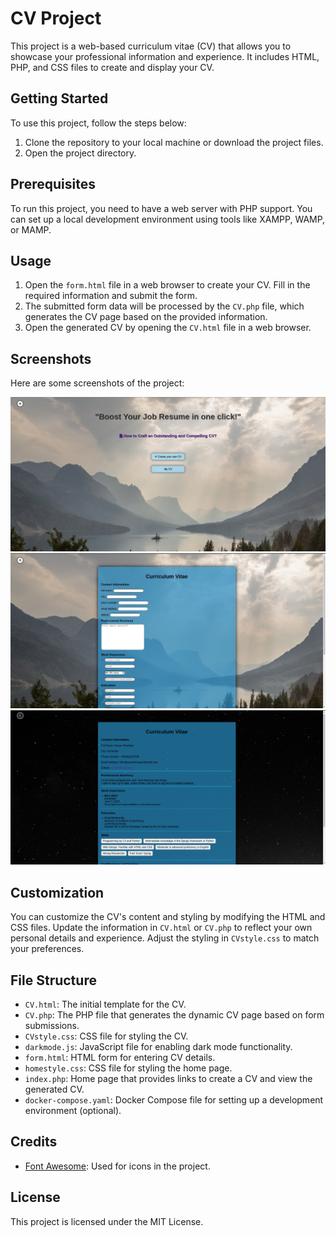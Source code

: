 # CV Project

This project is a web-based curriculum vitae (CV) that allows you to showcase your professional information and experience. It includes HTML, PHP, and CSS files to create and display your CV.

## Getting Started

To use this project, follow the steps below:

1. Clone the repository to your local machine or download the project files.
2. Open the project directory.

## Prerequisites

To run this project, you need to have a web server with PHP support. You can set up a local development environment using tools like XAMPP, WAMP, or MAMP.

## Usage

1. Open the `form.html` file in a web browser to create your CV. Fill in the required information and submit the form.
2. The submitted form data will be processed by the `CV.php` file, which generates the CV page based on the provided information.
3. Open the generated CV by opening the `CV.html` file in a web browser.

## Screenshots

Here are some screenshots of the project:

![HomePage](./assets/Pasted%20image.png)
![formPage](./assets/Pasted%20image%201.png)
![MyCV](./assets/Pasted%20image%202.png)

## Customization

You can customize the CV's content and styling by modifying the HTML and CSS files. Update the information in `CV.html` or `CV.php` to reflect your own personal details and experience. Adjust the styling in `CVstyle.css` to match your preferences.

## File Structure

- `CV.html`: The initial template for the CV.
- `CV.php`: The PHP file that generates the dynamic CV page based on form submissions.
- `CVstyle.css`: CSS file for styling the CV.
- `darkmode.js`: JavaScript file for enabling dark mode functionality.
- `form.html`: HTML form for entering CV details.
- `homestyle.css`: CSS file for styling the home page.
- `index.php`: Home page that provides links to create a CV and view the generated CV.
- `docker-compose.yaml`: Docker Compose file for setting up a development environment (optional).

## Credits

- [Font Awesome](https://fontawesome.com/): Used for icons in the project.

## License
This project is licensed under the MIT License.